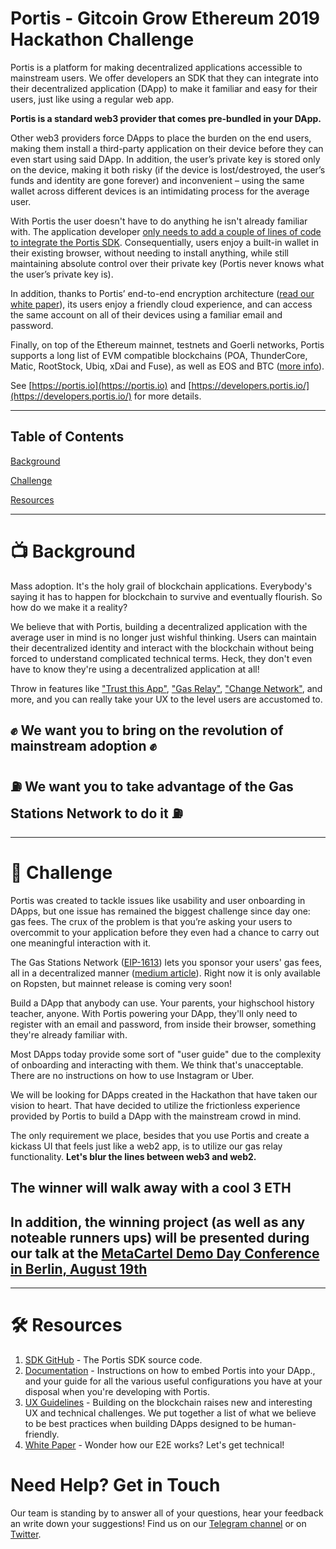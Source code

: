 # Portis - Gitcoin Grow Ethereum 2019 Hackathon Challenge


Portis is a platform for making decentralized applications accessible to mainstream users. We offer developers an SDK that they can integrate into their decentralized application (DApp) to make it familiar and easy for their users, just like using a regular web app. 

**Portis is a standard web3 provider that comes pre-bundled in your DApp.**

Other web3 providers force DApps to place the burden on the end users, making them install a third-party application on their device before they can even start using said DApp. In addition, the user’s private key is stored only on the device, making it both risky (if the device is lost/destroyed, the user’s funds and identity are gone forever) and inconvenient – using the same wallet across different devices is an intimidating process for the average user.

With Portis the user doesn't have to do anything he isn't already familiar with. The application developer [only needs to add a couple of lines of code to integrate the Portis SDK](https://github.com/portis-project/web-sdk). Consequentially, users enjoy a built-in wallet in their existing browser, without needing to install anything, while still maintaining absolute control over their private key (Portis never knows what the user’s private key is). 

In addition, thanks to Portis’ end-to-end encryption architecture ([read our white paper](https://www.portis.io/whitepaper)), its users enjoy a friendly cloud experience, and can access the same account on all of their devices using a familiar email and password.

Finally, on top of the Ethereum mainnet, testnets and Goerli networks, Portis supports a long list of EVM compatible blockchains (POA, ThunderCore, Matic, RootStock, Ubiq, xDai and Fuse), as well as EOS and BTC ([more info](https://docs.portis.io/#/configuration?id=network)).

See [https://portis.io](https://portis.io) and [https://developers.portis.io/](https://developers.portis.io/) for more details.

---

## Table of Contents

[Background](#tv-background)

[Challenge](#rocket-challenge)

[Resources](#hammer_and_wrench-resources)

---

# :tv: Background

Mass adoption. It's the holy grail of blockchain applications. Everybody's saying it has to happen for blockchain to survive and eventually flourish. So how do we make it a reality?

We believe that with Portis, building a decentralized application with the average user in mind is no longer just wishful thinking. Users can maintain their decentralized identity and interact with the blockchain without being forced to understand complicated technical terms. Heck, they don't even have to know they're using a decentralized application at all!

Throw in features like ["Trust this App"](https://docs.portis.io/#/trust-this-app), ["Gas Relay"](https://docs.portis.io/#/gas-relay), ["Change Network"](https://docs.portis.io/#/methods?id=changenetwork), and more, and you can really take your UX to the level users are accustomed to.

## ✊ We want you to bring on the revolution of mainstream adoption ✊
## ⛽️ We want you to take advantage of the Gas Stations Network to do it ⛽️

---

# :rocket: Challenge

Portis was created to tackle issues like usability and user onboarding in DApps, but one issue has remained the biggest challenge since day one: gas fees. The crux of the problem is that you’re asking your users to overcommit to your application before they even had a chance to carry out one meaningful interaction with it.

The Gas Stations Network ([EIP-1613](http://eips.ethereum.org/EIPS/eip-1613)) lets you sponsor your users' gas fees, all in a decentralized manner ([medium article](https://medium.com/@portis/sponsor-your-users-gas-fees-with-portis-and-tabookey-s-gas-stations-network-7fd7c8406869)). Right now it is only available on Ropsten, but mainnet release is coming very soon!

Build a DApp that anybody can use. Your parents, your highschool history teacher, anyone. With Portis powering your DApp, they'll only need to register with an email and password, from inside their browser, something they're already familiar with. 

Most DApps today provide some sort of "user guide" due to the complexity of onboarding and interacting with them. We think that's unacceptable. There are no instructions on how to use Instagram or Uber.

We will be looking for DApps created in the Hackathon that have taken our vision to heart. That have decided to utilize the frictionless experience provided by Portis to build a DApp with the mainstream crowd in mind. 

The only requirement we place, besides that you use Portis and create a kickass UI that feels just like a web2 app, is to utilize our gas relay functionality. **Let's blur the lines between web3 and web2.**

## The winner will walk away with a cool 3 ETH

## In addition, the winning project (as well as any noteable runners ups) will be presented during our talk at the [MetaCartel Demo Day Conference in Berlin, August 19th](https://www.metacartel.org/)

---

# :hammer_and_wrench: Resources

1. [SDK GitHub](https://github.com/portis-project/web-sdk) - The Portis SDK source code.
1. [Documentation](https://docs.portis.io/) - Instructions on how to embed Portis into your DApp., and your guide for all the various useful configurations you have at your disposal when you're developing with Portis.
1. [UX Guidelines](https://docs.portis.io/#/ux-guidelines) - Building on the blockchain raises new and interesting UX and technical challenges. We put together a list of what we believe to be best practices when building DApps designed to be human-friendly.
1. [White Paper](https://www.portis.io/whitepaper) - Wonder how our E2E works? Let's get technical!  


# Need Help? Get in Touch

Our team is standing by to answer all of your questions, hear your feedback an write down your suggestions! Find us on our [Telegram channel](https://t.me/PortisHQ) or on [Twitter](https://twitter.com/portis_io).
